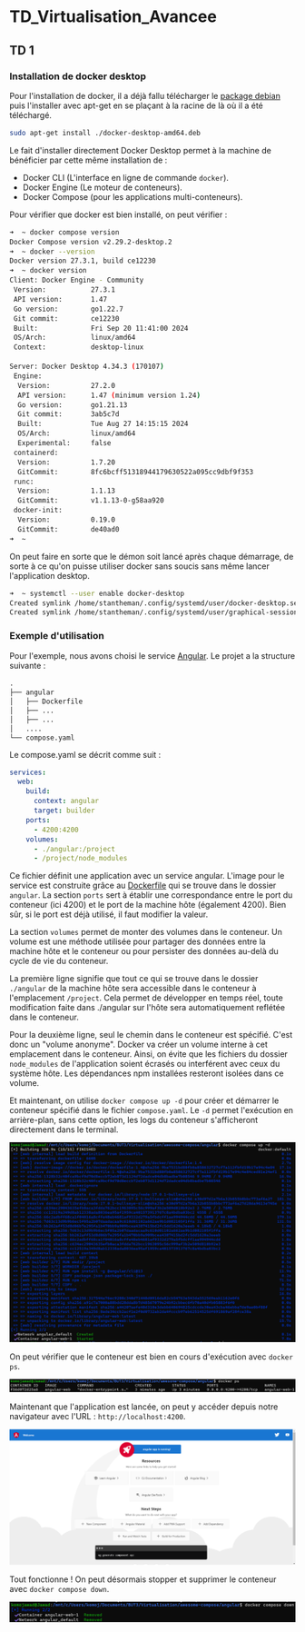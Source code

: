 # TD_Virtualisation_Avancee

## TD 1

### Installation de docker desktop

Pour l'installation de docker, il a déjà fallu télécharger le [package debian](https://desktop.docker.com/linux/main/amd64/docker-desktop-amd64.deb?utm_source=docker&utm_medium=webreferral&utm_campaign=docs-driven-download-linux-amd64) puis l'installer avec apt-get en se plaçant à la racine de là où il a été téléchargé.
```bash
sudo apt-get install ./docker-desktop-amd64.deb
```

Le fait d'installer directement Docker Desktop permet à la machine de bénéficier par cette même installation de : 
- Docker CLI (L'interface en ligne de commande `docker`).
- Docker Engine (Le moteur de conteneurs).
- Docker Compose (pour les applications multi-conteneurs).


Pour vérifier que docker est bien installé, on peut vérifier : 
```bash
➜  ~ docker compose version
Docker Compose version v2.29.2-desktop.2
➜  ~ docker --version
Docker version 27.3.1, build ce12230
➜  ~ docker version
Client: Docker Engine - Community
 Version:           27.3.1
 API version:       1.47
 Go version:        go1.22.7
 Git commit:        ce12230
 Built:             Fri Sep 20 11:41:00 2024
 OS/Arch:           linux/amd64
 Context:           desktop-linux

Server: Docker Desktop 4.34.3 (170107)
 Engine:
  Version:          27.2.0
  API version:      1.47 (minimum version 1.24)
  Go version:       go1.21.13
  Git commit:       3ab5c7d
  Built:            Tue Aug 27 14:15:15 2024
  OS/Arch:          linux/amd64
  Experimental:     false
 containerd:
  Version:          1.7.20
  GitCommit:        8fc6bcff51318944179630522a095cc9dbf9f353
 runc:
  Version:          1.1.13
  GitCommit:        v1.1.13-0-g58aa920
 docker-init:
  Version:          0.19.0
  GitCommit:        de40ad0
➜  ~ 
```

On peut faire en sorte que le démon soit lancé après chaque démarrage, de sorte à ce qu'on puisse utiliser docker sans soucis sans même lancer l'application desktop.
```bash
➜  ~ systemctl --user enable docker-desktop
Created symlink /home/stantheman/.config/systemd/user/docker-desktop.service → /usr/lib/systemd/user/docker-desktop.service.
Created symlink /home/stantheman/.config/systemd/user/graphical-session.target.wants/docker-desktop.service → /usr/lib/systemd/user/docker-desktop.service.
```



### Exemple d'utilisation
Pour l'exemple, nous avons choisi le service [Angular](https://angular.dev/).
Le projet a la structure suivante :
```
.
├── angular
│   ├── Dockerfile
│   ├── ...
│   ├── ...
│   ....
└── compose.yaml
```

Le compose.yaml se décrit comme suit :
```yaml
services:
  web:
    build:
      context: angular
      target: builder
    ports:
      - 4200:4200
    volumes:
      - ./angular:/project
      - /project/node_modules
```
Ce fichier définit une application avec un service angular. L'image pour le service est construite grâce au [Dockerfile](Ressources/files/Dockerfile) qui se trouve dans le dossier ``angular``.
La section ``ports`` sert à établir une correspondance entre le port du conteneur (ici 4200) et le port de la machine hôte (également 4200). Bien sûr, si le port est déjà utilisé, il faut modifier la valeur.

La section ``volumes`` permet de monter des volumes dans le conteneur. Un volume est une méthode utilisée pour partager des données entre la machine hôte et le conteneur ou pour persister des données au-delà du cycle de vie du conteneur. 

La première ligne signifie que tout ce qui se trouve dans le dossier ``./angular`` de la machine hôte sera accessible dans le conteneur à l'emplacement ``/project``. Cela permet de développer en temps réel, toute modification faite dans ./angular sur l'hôte sera automatiquement reflétée dans le conteneur.

Pour la deuxième ligne, seul le chemin dans le conteneur est spécifié. C'est donc un "volume anonyme". Docker va créer un volume interne à cet emplacement dans le conteneur. Ainsi, on évite que les fichiers du dossier ``node_modules`` de l'application soient écrasés ou interférent avec ceux du système hôte. Les dépendances npm installées resteront isolées dans ce volume.

Et maintenant, on utilise ``docker compose up -d`` pour créer et démarrer le conteneur spécifié dans le fichier ``compose.yaml``. Le ``-d`` permet l'exécution en arrière-plan, sans cette option, les logs du conteneur s'afficheront directement dans le terminal.

![alt text](Ressources/img/composeUp.png)

On peut vérifier que le conteneur est bien en cours d'exécution avec ``docker ps``.

![alt text](Ressources/img/dockerPs.png)

Maintenant que l'application est lancée, on peut y accéder depuis notre navigateur avec l'URL : ``http://localhost:4200``.

![alt text](Ressources/img/visuelAngular.png)

Tout fonctionne ! On peut désormais stopper et supprimer le conteneur avec ``docker compose down``.

![alt text](Ressources/img/composeDown.png)
